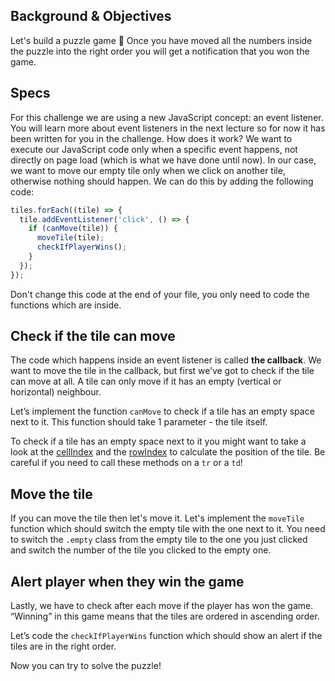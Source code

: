 ## Background & Objectives

Let's build a puzzle game 🧩
Once you have moved all the numbers inside the puzzle into the right order you will get a notification that you won the game.

## Specs

For this challenge we are using a new JavaScript concept: an event listener. You will learn more about event listeners in the next lecture so for now it has been written for you in the challenge.
How does it work? We want to execute our JavaScript code only when a specific event happens, not directly on page load (which is what we have done until now). In our case, we want to move our empty tile only when we click on another tile, otherwise nothing should happen. We can do this by adding the following code:

```js
tiles.forEach((tile) => {
  tile.addEventListener('click', () => {
    if (canMove(tile)) {
      moveTile(tile);
      checkIfPlayerWins();
    }
  });
});
```

Don't change this code at the end of your file, you only need to code the functions which are inside.

## Check if the tile can move

The code which happens inside an event listener is called **the callback**.
We want to move the tile in the callback, but first we’ve got to check if the tile can move at all. A tile can only move if it has an empty (vertical or horizontal) neighbour.

Let’s implement the function `canMove` to check if a tile has an empty space next to it.
This function should take 1 parameter - the tile itself.

To check if a tile has an empty space next to it you might want to take a look at the [cellIndex]("http://help.dottoro.com/ljputote.php") and the [rowIndex]("https://developer.mozilla.org/en-US/docs/Web/API/HTMLTableRowElement/rowIndex") to calculate the position of the tile.
Be careful if you need to call these methods on a `tr` or a `td`!

## Move the tile

If you can move the tile then let's move it. Let's implement the `moveTile` function which should switch the empty tile with the one next to it. You need to switch the `.empty` class from the empty tile to the one you just clicked and switch the number of the tile you clicked to the empty one.

## Alert player when they win the game

Lastly, we have to check after each move if the player has won the game. “Winning” in this game means that the tiles are ordered in ascending order.

Let’s code the `checkIfPlayerWins` function which should show an alert if the tiles are in the right order.

Now you can try to solve the puzzle!


